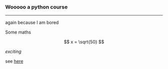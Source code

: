 ### Wooooo a python course

---

again because I am bored

Some maths

$$
x = \sqrt{50}
$$

_exciting_

see [here](https://github.com/dg-teaching/Intro2Py-Spring2025)